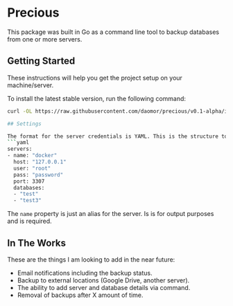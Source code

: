 # Precious

This package was built in Go as a command line tool to backup databases from one or more servers.

## Getting Started

These instructions will help you get the project setup on your machine/server.

To install the latest stable version, run the following command:

```sh
curl -OL https://raw.githubusercontent.com/daomor/precious/v0.1-alpha/install.sh && sudo sh ./install.sh ```

## Settings

The format for the server credentials is YAML. This is the structure to use:
```yaml
servers:
- name: "docker"
  host: "127.0.0.1"
  user: "root"
  pass: "password"
  port: 3307
  databases:
  - "test"
  - "test3"
```
The `name` property is just an alias for the server. Is is for output purposes and is required. 


## In The Works

These are the things I am looking to add in the near future:
* Email notifications including the backup status.
* Backup to external locations (Google Drive, another server).
* The ability to add server and database details via command.
* Removal of backups after X amount of time.
